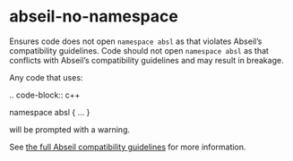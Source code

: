 abseil-no-namespace
===================

Ensures code does not open `namespace absl` as that violates Abseil’s
compatibility guidelines. Code should not open `namespace absl` as that
conflicts with Abseil’s compatibility guidelines and may result in
breakage.

Any code that uses:

.. code-block:: c++

namespace absl { … }

will be prompted with a warning.

See
[the full Abseil compatibility guidelines](https://abseil.io/about/compatibility)
for more information.
